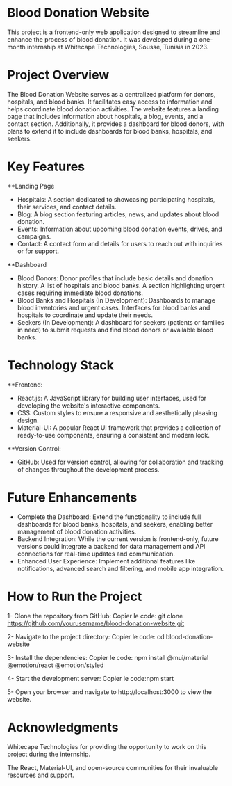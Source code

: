 # Blood Donation Website
This project is a frontend-only web application designed to streamline and enhance the process of blood donation. It was developed during a one-month internship at Whitecape Technologies, Sousse, Tunisia in 2023.

# Project Overview
The Blood Donation Website serves as a centralized platform for donors, hospitals, and blood banks. It facilitates easy access to information and helps coordinate blood donation activities. The website features a landing page that includes information about hospitals, a blog, events, and a contact section. Additionally, it provides a dashboard for blood donors, with plans to extend it to include dashboards for blood banks, hospitals, and seekers.

# Key Features
**Landing Page
- Hospitals: A section dedicated to showcasing participating hospitals, their services, and contact details.
- Blog: A blog section featuring articles, news, and updates about blood donation.
- Events: Information about upcoming blood donation events, drives, and campaigns.
- Contact: A contact form and details for users to reach out with inquiries or for support.

**Dashboard
- Blood Donors:
Donor profiles that include basic details and donation history.
A list of hospitals and blood banks.
A section highlighting urgent cases requiring immediate blood donations.
- Blood Banks and Hospitals (In Development):
Dashboards to manage blood inventories and urgent cases.
Interfaces for blood banks and hospitals to coordinate and update their needs.
- Seekers (In Development):
A dashboard for seekers (patients or families in need) to submit requests and find blood donors or available blood banks.

# Technology Stack
**Frontend:
- React.js: A JavaScript library for building user interfaces, used for developing the website's interactive components.
- CSS: Custom styles to ensure a responsive and aesthetically pleasing design.
- Material-UI: A popular React UI framework that provides a collection of ready-to-use components, ensuring a consistent and modern look.

**Version Control:
- GitHub: Used for version control, allowing for collaboration and tracking of changes throughout the development process.

# Future Enhancements
- Complete the Dashboard: Extend the functionality to include full dashboards for blood banks, hospitals, and seekers, enabling better management of blood donation activities.
- Backend Integration: While the current version is frontend-only, future versions could integrate a backend for data management and API connections for real-time updates and communication.
- Enhanced User Experience: Implement additional features like notifications, advanced search and filtering, and mobile app integration.

# How to Run the Project
1- Clone the repository from GitHub:
Copier le code: git clone https://github.com/yourusername/blood-donation-website.git

2- Navigate to the project directory:
Copier le code: cd blood-donation-website

3- Install the dependencies:
Copier le code: npm install @mui/material @emotion/react @emotion/styled

4- Start the development server:
Copier le code:npm start

5- Open your browser and navigate to http://localhost:3000 to view the website.

# Acknowledgments
Whitecape Technologies for providing the opportunity to work on this project during the internship.

The React, Material-UI, and open-source communities for their invaluable resources and support.
